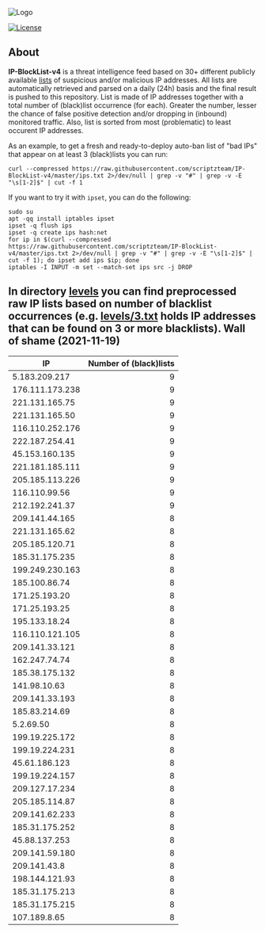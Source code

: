 ![Logo](https://i.imgur.com/PyKLAe7.png)

[![License](https://img.shields.io/badge/license-The_Unlicense-red.svg)](https://unlicense.org/)

About
----

**IP-BlockList-v4** is a threat intelligence feed based on 30+ different publicly available [lists](https://github.com/stamparm/maltrail) of suspicious and/or malicious IP addresses. All lists are automatically retrieved and parsed on a daily (24h) basis and the final result is pushed to this repository. List is made of IP addresses together with a total number of (black)list occurrence (for each). Greater the number, lesser the chance of false positive detection and/or dropping in (inbound) monitored traffic. Also, list is sorted from most (problematic) to least occurent IP addresses.

As an example, to get a fresh and ready-to-deploy auto-ban list of "bad IPs" that appear on at least 3 (black)lists you can run:

```
curl --compressed https://raw.githubusercontent.com/scriptzteam/IP-BlockList-v4/master/ips.txt 2>/dev/null | grep -v "#" | grep -v -E "\s[1-2]$" | cut -f 1
```

If you want to try it with `ipset`, you can do the following:

```
sudo su
apt -qq install iptables ipset
ipset -q flush ips
ipset -q create ips hash:net
for ip in $(curl --compressed https://raw.githubusercontent.com/scriptzteam/IP-BlockList-v4/master/ips.txt 2>/dev/null | grep -v "#" | grep -v -E "\s[1-2]$" | cut -f 1); do ipset add ips $ip; done
iptables -I INPUT -m set --match-set ips src -j DROP
```

In directory [levels](levels) you can find preprocessed raw IP lists based on number of blacklist occurrences (e.g. [levels/3.txt](levels/3.txt) holds IP addresses that can be found on 3 or more blacklists).
Wall of shame (2021-11-19)
----

|IP|Number of (black)lists|
|---|--:|
5.183.209.217|9
176.111.173.238|9
221.131.165.75|9
221.131.165.50|9
116.110.252.176|9
222.187.254.41|9
45.153.160.135|9
221.181.185.111|9
205.185.113.226|9
116.110.99.56|9
212.192.241.37|9
209.141.44.165|8
221.131.165.62|8
205.185.120.71|8
185.31.175.235|8
199.249.230.163|8
185.100.86.74|8
171.25.193.20|8
171.25.193.25|8
195.133.18.24|8
116.110.121.105|8
209.141.33.121|8
162.247.74.74|8
185.38.175.132|8
141.98.10.63|8
209.141.33.193|8
185.83.214.69|8
5.2.69.50|8
199.19.225.172|8
199.19.224.231|8
45.61.186.123|8
199.19.224.157|8
209.127.17.234|8
205.185.114.87|8
209.141.62.233|8
185.31.175.252|8
45.88.137.253|8
209.141.59.180|8
209.141.43.8|8
198.144.121.93|8
185.31.175.213|8
185.31.175.215|8
107.189.8.65|8
